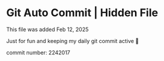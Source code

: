 # Git Auto Commit | Hidden File

This file was added Feb 12, 2025

Just for fun and keeping my daily git commit active 🤪

commit number: 2242017
